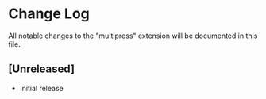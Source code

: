 # Change Log

All notable changes to the "multipress" extension will be documented in this file.

## [Unreleased]

- Initial release
